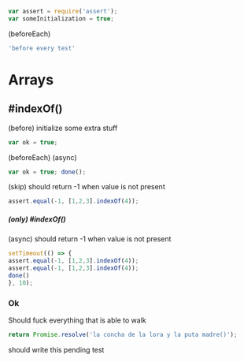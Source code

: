```js
var assert = require('assert');
var someInitialization = true;
```

(beforeEach)

```js
'before every test'
```

# Arrays

## #indexOf()

(before) initialize some extra stuff

```js
var ok = true;
```

(beforeEach) (async)

```js
var ok = true; done();
```

(skip) should return -1 when value is not present

```js
assert.equal(-1, [1,2,3].indexOf(4));
```

##### (only) #indexOf()

(async) should return -1 when value is not present

```js
setTimeout(() => {
assert.equal(-1, [1,2,3].indexOf(4));
assert.equal(-1, [1,2,3].indexOf(4));
done()
}, 10);
```

### Ok

Should fuck everything that is able to walk

```js
return Promise.resolve('la concha de la lora y la puta madre()');
```

should write this pending test
